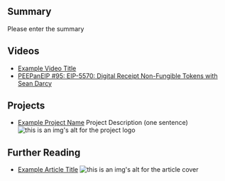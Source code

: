 ## Summary

Please enter the summary

## Videos

- [Example Video Title](https://www.youtube.com/watch?v=TDGq4aeevgY)
- [PEEPanEIP #95: EIP-5570: Digital Receipt Non-Fungible Tokens with Sean Darcy](https://www.youtube.com/watch?v=jB4awTw0EmY&list=PL4cwHXAawZxqu0PKKyMzG_3BJV_xZTi1F&index=18)

## Projects

- [Example Project Name](https://xxxx.xxx/xxxxx) Project Description (one sentence) ![this is an img's alt for the project logo](https://xxxx.xxx/project-logo.xxx)

## Further Reading

- [Example Article Title](https://xxxx.xxx/xxxxx) ![this is an img's alt for the article cover](https://xxxx.xxx/article-cover.xxx)
